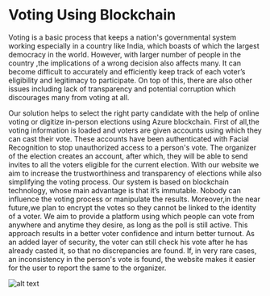 # Voting Using Blockchain

Voting is a basic process that keeps a nation's governmental system working especially in a country like India, which boasts of which the largest democracy in the world. However, with larger number of people in the country ,the implications of a wrong  decision also affects many. It can become difficult to accurately and efficiently keep track of each voter’s eligibility and legitimacy to participate. On top of this, there are also other issues including lack of transparency and potential corruption which discourages many from voting at all.

Our solution helps to select the right party candidate with the help of online voting or digitize in-person elections using Azure blockchain. First of all,the voting information is loaded and voters are given accounts using which they can cast their vote. These accounts have been authenticated with Facial Recognition to stop unauthorized access to a person's vote. The organizer of the election creates an account, after which, they will be able to send invites to all the voters eligible for the current election. With our website we aim to increase the trustworthiness and transparency of elections while also simplifying the voting process. Our system is based on blockchain technology, whose main advantage is that it’s immutable. Nobody can influence the voting process or manipulate the results. Moreover,in the near future,we plan to encrypt the votes so they cannot be linked to the identity of a voter. We aim to provide a platform using which people can vote from anywhere and anytime they desire, as long as the poll is still active. This approach results in a better voter confidence and inturn better turnout. As an added layer of security, the voter can still check his vote after he has already casted it, so that no discrepancies are found. If, in very rare cases, an inconsistency in the person's vote is found, the website makes it easier for the user to report the same to the organizer. 

![alt text](https://raw.githubusercontent.com/tejaskashinathofficial/CtrlAltHack2019/master/WhatsApp%20Image%202019-07-28%20at%202.39.05%20PM.jpeg)


